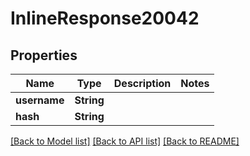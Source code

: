 # InlineResponse20042

## Properties

Name | Type | Description | Notes
------------ | ------------- | ------------- | -------------
**username** | **String** |  | 
**hash** | **String** |  | 

[[Back to Model list]](../README.md#documentation-for-models) [[Back to API list]](../README.md#documentation-for-api-endpoints) [[Back to README]](../README.md)



